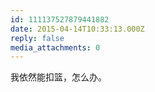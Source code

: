 ```yaml
---
id: 111137527879441882
date: 2015-04-14T10:33:13.000Z
reply: false
media_attachments: 0
---
```


我依然能扣篮，怎么办。

